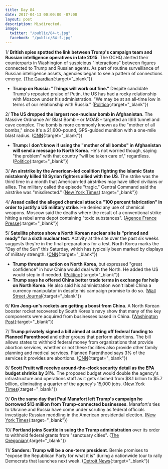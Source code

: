 ```yaml
---
title: Day 84
date: 2017-04-13 00:00:00 -07:00
layout: post
description: Misdirected.
image:
  twitter: "/public/84-t.jpg"
  facebook: "/public/84-f.jpg"
---
```


1/ **British spies spotted the link between Trump's campaign team and Russian intelligence operatives in late 2015**. The GCHQ alerted their counterparts in Washington of suspicious "interactions" between figures connected to Trump and Russian agents. As part of routine surveillance of Russian intelligence assets, agencies began to see a pattern of connections emerge. ([The Guardian](https://www.theguardian.com/uk-news/2017/apr/13/british-spies-first-to-spot-trump-team-links-russia){:target="_blank"})

* **Trump on Russia: "Things will work out fine."** Despite candidate Trump's repeated praise of Putin, the US has had a rocky relationship with Moscow under his administration. "We may be at an all-time low in terms of our relationship with Russia." ([Politico](http://www.politico.com/story/2017/04/trump-russia-lasting-peace-237194){:target="_blank"})

2/ **The US dropped the largest non-nuclear bomb in Afghanistan**. The Massive Ordnance Air Blast Bomb – or MOAB – targeted an ISIS tunnel and cave complex. The bomb is more commonly known as the "mother of all bombs," since it's a 21,600-pound, GPS-guided munition with a one-mile blast radius. ([CNN](http://www.cnn.com/2017/04/13/politics/afghanistan-isis-moab-bomb/){:target="_blank"})

* **Trump: I don't know if using the "mother of all bombs" in Afghanistan will send a message to North Korea**. He's not worried though, saying "the problem" with that country "will be taken care of," regardless. ([Politico](http://www.politico.com/story/2017/04/donald-trump-bomb-afghanistan-message-north-korea-237205){:target="_blank"})

3/ **An airstrike by the American-led coalition fighting the Islamic State mistakenly killed 18 Syrian fighters allied with the US**. The strike was the third time in a month that American-led airstrikes may have killed civilians or allies. The military called the episode "tragic." Central Command said the airstrike was "misdirected." ([New York Times](https://www.nytimes.com/2017/04/13/world/middleeast/syrian-fighters-airstrike-american-military.html){:target="_blank"})

4/ **Assad called the alleged chemical attack a "100 percent fabrication" in order to justify a US military strike**. He denied any use of chemical weapons. Moscow said the deaths where the result of a conventional strike hitting a rebel arms depot containing "toxic substances". ([Agence France Presse](https://www.afp.com/en/news/23/syrias-assad-says-chemical-attack-100-percent-fabrication){:target="_blank"})

5/ **Satellite photos show a North Korean nuclear site is "primed and ready" for a sixth nuclear test**. Activity at the site over the past six weeks suggests they're in the final preparations for a test. North Korea marks the "Day of the Sun" this Saturday, which has typically been marked by displays of military strength. ([CNN](http://www.cnn.com/2017/04/13/asia/north-korea-nuclear-site-punggye-ri/){:target="_blank"})

* **Trump threatens action on North Korea**, but expressed "great confidence" in how China would deal with the North. He added the US would step in if needed. ([Politico](http://www.politico.com/story/2017/04/trump-tweet-china-north-korea-237195){:target="_blank"})
* **Trump says he offered China better trade terms in exchange for help on North Korea**. He also said his administration won't label China a currency manipulator in despite his campaign promise to do so. ([Wall Street Journal](https://www.wsj.com/articles/trump-says-he-offered-china-better-trade-terms-in-exchange-for-help-on-north-korea-1492027556){:target="_blank"})

6/ **Kim Jong-un's rockets are getting a boost from China**. A North Korean booster rocket recovered by South Korea's navy
show that many of the key components were acquired from businesses based in China. ([Washington Post](https://www.washingtonpost.com/world/national-security/kim-jong-uns-rockets-are-getting-an-important-boost--from-china/2017/04/12/4893b0be-1a43-11e7-bcc2-7d1a0973e7b2_story.html){:target="_blank"})

7/ **Trump privately signed a bill aimed at cutting off federal funding to Planned Parenthood** and other groups that perform abortions. The bill allows states to withhold federal money from organizations that provide abortion services, whether or not these facilities also provide other family planning and medical services. Planned Parenthood says 3% of the services it provides are abortions. ([CNN](http://www.cnn.com/2017/04/13/politics/donald-trump-planned-parenthood-money/){:target="_blank"})

8/ **Scott Pruitt will receive around-the-clock security detail as the EPA budget shrinks by 31%**. The proposed budget would double the agency's infrastructure and operations staff as it gets slashed from $8.1 billion to $5.7 billion, eliminating a quarter of the agency's 15,000 jobs. ([New York Times](https://www.nytimes.com/2017/04/10/climate/trump-epa-budget-cuts.html){:target="_blank"})

9/ **On the same day that Paul Manafort left Trump's campaign he borrowed $13 million from Trump-connected businesses**. Manafort's ties to Ukraine and Russia have come under scrutiny as federal officials investigate Russian meddling in the American presidential election. ([New York Times](https://www.nytimes.com/2017/04/12/us/politics/paul-manafort-donald-trump.html){:target="_blank"})

10/ **Portland joins Seattle in suing the Trump administration** over its order to withhold federal grants from "sanctuary cities". ([The Oregonian](http://www.oregonlive.com/politics/index.ssf/2017/04/portland_to_sue_trump_administ.html){:target="_blank"})

11/ **Sanders: Trump will be a one-term president**. Bernie promises to "expose the Republican Party for what it is" during a nationwide tour to rally Democrats that launches next week. ([Detroit News](http://www.detroitnews.com/story/news/politics/2017/04/12/sanders-trump-will-one-term-president/100392828/){:target="_blank"})
